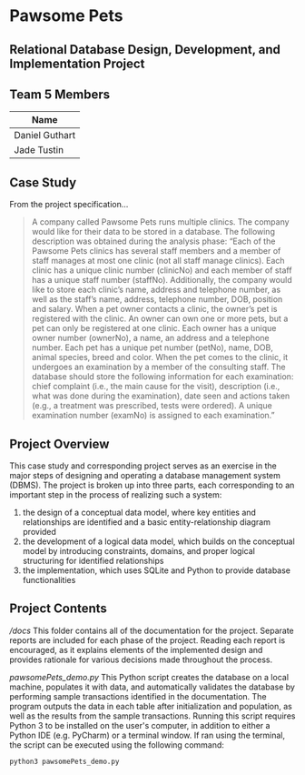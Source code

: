 ﻿# Pawsome Pets
## Relational Database Design, Development, and Implementation Project

## Team 5 Members
| Name               |
| -------------- |
| Daniel Guthart | 
| Jade Tustin        |

## Case Study
From the project specification...
> A company called Pawsome Pets runs multiple clinics. The company would like for their data to be stored in a database. The following description was obtained during the analysis phase:
> “Each of the Pawsome Pets clinics has several staff members and a member of staff manages at most one clinic (not all staff manage clinics). Each clinic has a unique clinic number (clinicNo) and each member of staff has a unique staff number (staffNo). Additionally, the company would like to store each clinic’s name, address and telephone number, as well as the staff’s name, address, telephone number, DOB, position and salary. 
> When a pet owner contacts a clinic, the owner’s pet is registered with the clinic. An owner can own one or more pets, but a pet can only be registered at one clinic. Each owner has a unique owner number (ownerNo), a name, an address and a telephone number. Each pet has a unique pet number (petNo), name, DOB, animal species, breed and color.
> When the pet comes to the clinic, it undergoes an examination by a member of the consulting staff. The database should store the following information for each examination: chief complaint (i.e., the main cause for the visit), description (i.e., what was done during the examination), date seen and actions taken (e.g., a treatment was prescribed, tests were ordered). A unique examination number (examNo) is assigned to each examination.”

## Project Overview
This case study and corresponding project serves as an exercise in the major steps of designing and operating a database management system (DBMS).
The project is broken up into three parts, each corresponding to an important step in the process of realizing such a system:
1. the design of a conceptual data model, where key entities and relationships are identified and a basic entity-relationship diagram provided
2. the development of a logical data model, which builds on the conceptual model by introducing constraints, domains, and proper logical structuring for identified relationships
3. the implementation, which uses SQLite and Python to provide database functionalities

## Project Contents
*/docs*
This folder contains all of the documentation for the project. Separate reports are included for each phase of the project. Reading each report is encouraged, as it explains elements of the implemented design and provides rationale for various decisions made throughout the process.

*pawsomePets_demo.py*
This Python script creates the database on a local machine, populates it with data, and automatically validates the database by performing sample transactions identified in the documentation. The program outputs the data in each table after initialization and population, as well as the results from the sample transactions.
Running this script requires Python 3 to be installed on the user's computer, in addition to either a Python IDE (e.g. PyCharm) or a terminal window.
If ran using the terminal, the script can be executed using the following command:
```
python3 pawsomePets_demo.py
```
